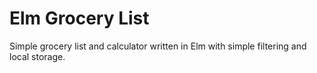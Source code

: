 # Elm Grocery List

Simple grocery list and calculator written in Elm with simple filtering and local storage.
